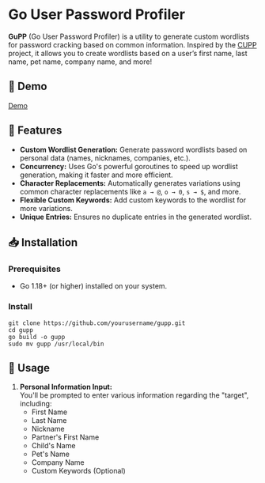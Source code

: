 # Go User Password Profiler

**GuPP** (Go User Password Profiler) is a utility to generate custom wordlists for password cracking based on common information. Inspired by the [CUPP](https://github.com/Mebus/cupp) project, it allows you to create wordlists based on a user’s first name, last name, pet name, company name, and more!

## 📸 Demo
[Demo](https://github.com/user-attachments/assets/9a548211-9ce4-4746-81ab-d3c78b53231b)


## 🚀 Features

- **Custom Wordlist Generation:** Generate password wordlists based on personal data (names, nicknames, companies, etc.).
- **Concurrency:** Uses Go's powerful goroutines to speed up wordlist generation, making it faster and more efficient.
- **Character Replacements:** Automatically generates variations using common character replacements like `a → @`, `o → 0`, `s → $`, and more.
- **Flexible Custom Keywords:** Add custom keywords to the wordlist for more variations.
- **Unique Entries:** Ensures no duplicate entries in the generated wordlist.

## 📥 Installation

### Prerequisites

- Go 1.18+ (or higher) installed on your system.

### Install
    git clone https://github.com/yourusername/gupp.git
    cd gupp
    go build -o gupp
    sudo mv gupp /usr/local/bin

## 🔧 Usage

1. **Personal Information Input:**  
   You'll be prompted to enter various information regarding the "target", including:
    - First Name
    - Last Name
    - Nickname
    - Partner's First Name
    - Child's Name
    - Pet's Name
    - Company Name
    - Custom Keywords (Optional)
